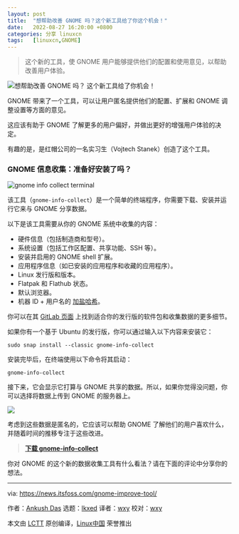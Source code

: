 ```yaml
---
layout: post
title:	"想帮助改善 GNOME 吗？这个新工具给了你这个机会！"
date:	2022-08-27 16:20:00 +0800 
categories:	分享 linuxcn 
tags:	[linuxcn,GNOME]
---
```




> 
> 这个新的工具，使 GNOME 用户能够提供他们的配置和使用意见，以帮助改善用户体验。
> 
> 
> 


![想帮助改善 GNOME 吗？ 这个新工具给了你机会！](/Asserts/Images//attachment/album/202208/27/162051b2ghagbkqk1zfe29.jpg)


GNOME 带来了一个工具，可以让用户匿名提供他们的配置、扩展和 GNOME 调整设置等方面的意见。


这应该有助于 GNOME 了解更多的用户偏好，并做出更好的增强用户体验的决定。


有趣的是，是红帽公司的一名实习生（Vojtech Stanek）创造了这个工具。


### GNOME 信息收集：准备好安装了吗？


![gnome info collect terminal](/Asserts/Images//attachment/album/202208/27/162051vssef8fzk0g5vrns.png)


该工具（`gnome-info-collect`）是一个简单的终端程序，你需要下载、安装并运行它来与 GNOME 分享数据。


以下是该工具需要从你的 GNOME 系统中收集的内容：


* 硬件信息（包括制造商和型号）。
* 系统设置（包括工作区配置、共享功能、SSH 等）。
* 安装并启用的 GNOME shell 扩展。
* 应用程序信息（如已安装的应用程序和收藏的应用程序）。
* Linux 发行版和版本。
* Flatpak 和 Flathub 状态。
* 默认浏览器。
* 机器 ID + 用户名的 [加盐哈希](https://en.wikipedia.org/wiki/Salt_(cryptography))。


你可以在其 [GitLab 页面](https://gitlab.gnome.org/vstanek/gnome-info-collect/) 上找到适合你的发行版的软件包和收集数据的更多细节。


如果你有一个基于 Ubuntu 的发行版，你可以通过输入以下内容来安装它：



```
sudo snap install --classic gnome-info-collect

```

安装完毕后，在终端使用以下命令将其启动：



```
gnome-info-collect

```

接下来，它会显示它打算与 GNOME 共享的数据。所以，如果你觉得没问题，你可以选择将数据上传到 GNOME 的服务器上。


![](/Asserts/Images//attachment/album/202208/27/162052s6ommqbufq4z467f.png)


考虑到这些数据是匿名的，它应该可以帮助 GNOME 了解他们的用户喜欢什么，并随着时间的推移专注于这些改进。



> 
> **[下载 gnome-info-collect](https://gitlab.gnome.org/vstanek/gnome-info-collect/)**
> 
> 
> 


你对 GNOME 的这个新的数据收集工具有什么看法？请在下面的评论中分享你的想法。




---


via: <https://news.itsfoss.com/gnome-improve-tool/>


作者：[Ankush Das](https://news.itsfoss.com/author/ankush/) 选题：[lkxed](https://github.com/lkxed) 译者：[wxy](https://github.com/wxy) 校对：[wxy](https://github.com/wxy)


本文由 [LCTT](https://github.com/LCTT/TranslateProject) 原创编译，[Linux中国](https://linux.cn/) 荣誉推出
